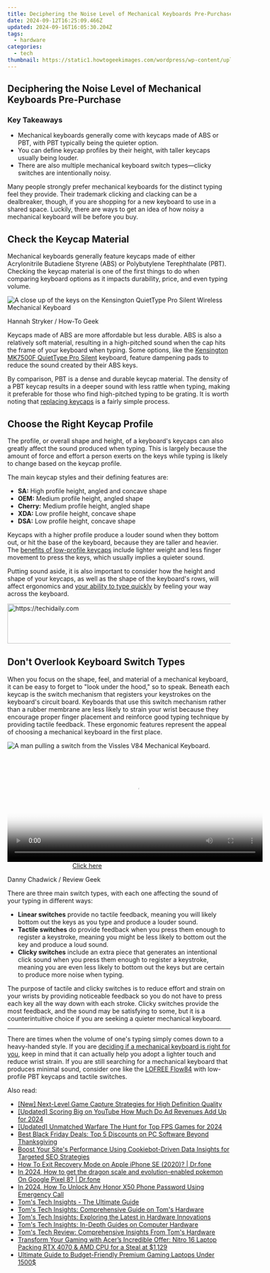 ```yaml
---
title: Deciphering the Noise Level of Mechanical Keyboards Pre-Purchase
date: 2024-09-12T16:25:09.466Z
updated: 2024-09-16T16:05:30.204Z
tags:
  - hardware
categories:
  - tech
thumbnail: https://static1.howtogeekimages.com/wordpress/wp-content/uploads/2024/07/a-mechanical-keyboard-with-a-graph-above-measuring-the-keyboard-s-loud.jpg
---
```


## Deciphering the Noise Level of Mechanical Keyboards Pre-Purchase

### Key Takeaways

* Mechanical keyboards generally come with keycaps made of ABS or PBT, with PBT typically being the quieter option.
* You can define keycap profiles by their height, with taller keycaps usually being louder.
* There are also multiple mechanical keyboard switch types—clicky switches are intentionally noisy.

 Many people strongly prefer mechanical keyboards for the distinct typing feel they provide. Their trademark clicking and clacking can be a dealbreaker, though, if you are shopping for a new keyboard to use in a shared space. Luckily, there are ways to get an idea of how noisy a mechanical keyboard will be before you buy.

##  Check the Keycap Material

 Mechanical keyboards generally feature keycaps made of either Acrylonitrile Butadiene Styrene (ABS) or Polybutylene Terephthalate (PBT). Checking the keycap material is one of the first things to do when comparing keyboard options as it impacts durability, price, and even typing volume.

![A close up of the keys on the Kensington QuietType Pro Silent Wireless Mechanical Keyboard](https://static1.howtogeekimages.com/wordpress/wp-content/uploads/2023/09/52942186127_50ef51c54e_o.jpg) 

Hannah Stryker / How-To Geek

 Keycaps made of ABS are more affordable but less durable. ABS is also a relatively soft material, resulting in a high-pitched sound when the cap hits the frame of your keyboard when typing. Some options, like the [Kensington MK7500F QuietType Pro Silent](https://www.amazon.com/Kensington-MK7500F-Silent-Mechanical-Keyboard/dp/B0BZNRNXWC/ref=sr%5F1%5F3?crid=2OTAVMJX5QUY2&dib=eyJ2IjoiMSJ9.ETYKibaveJ%5FrZZsFH-6LwvbN4yBgaCPfkeopHGYhx571EN8fup7GBabFW4YM5tDwfVNKr034RngavitE-pkwxSI%5FC%5Fjj7MjE3C1xZp1d1NY.DBD6rzg%5Flq7BrUzA4gguq22wF6bNnCJTrLEAB5uIx5o&dib%5Ftag=se&keywords=quiettype+pro+silent+keyboard&qid=1720622031&sprefix=quiettype+pro+silent+keyboard%2Caps%2C89&sr=8-3&tag=hotoge-20&ascsubtag=UUhtgUeUpU2004053&asc%5Frefurl=https%3A%2F%2Fwww.howtogeek.com%2Fhow-can-you-tell-how-loud-a-mechanical-keyboard-will-be-before-you-buy-it%2F&asc%5Fcampaign=Evergreen) keyboard, feature dampening pads to reduce the sound created by their ABS keys.

 By comparison, PBT is a dense and durable keycap material. The density of a PBT keycap results in a deeper sound with less rattle when typing, making it preferable for those who find high-pitched typing to be grating. It is worth noting that [replacing keycaps](https://vp-tips.techidaily.com/new-2024-approved-caption-crafting-select-writing-apps-for-your-photos/) is a fairly simple process.

##  Choose the Right Keycap Profile

 The profile, or overall shape and height, of a keyboard's keycaps can also greatly affect the sound produced when typing. This is largely because the amount of force and effort a person exerts on the keys while typing is likely to change based on the keycap profile.

 The main keycap styles and their defining features are:

* **SA:** High profile height, angled and concave shape
* **OEM:** Medium profile height, angled shape
* **Cherry:** Medium profile height, angled shape
* **XDA:** Low profile height, concave shape
* **DSA:** Low profile height, concave shape

 Keycaps with a higher profile produce a louder sound when they bottom out, or hit the base of the keyboard, because they are taller and heavier. The [benefits of low-profile keycaps](https://windows11.techidaily.com/from-vocal-inputs-to-text-output-a-comprehensible-guide-for-windows-users/) include lighter weight and less finger movement to press the keys, which usually implies a quieter sound.

 Putting sound aside, it is also important to consider how the height and shape of your keycaps, as well as the shape of the keyboard's rows, will affect ergonomics and [your ability to type quickly](https://extra-support.techidaily.com/updated-prime-video-upload-solutions-for-twitter/) by feeling your way across the keyboard.

<!-- affiliate ads begin -->
<a href="https://ephamedtechinc.pxf.io/c/5597632/2136613/26400" target="_top" id="2136613">
  <img src="//a.impactradius-go.com/display-ad/26400-2136613" border="0" alt="https://techidaily.com" width="728" height="90"/>
</a>
<img height="0" width="0" src="https://ephamedtechinc.pxf.io/i/5597632/2136613/26400" style="position:absolute;visibility:hidden;" border="0" />
<!-- affiliate ads end -->

##  Don't Overlook Keyboard Switch Types

 When you focus on the shape, feel, and material of a mechanical keyboard, it can be easy to forget to "look under the hood," so to speak. Beneath each keycap is the switch mechanism that registers your keystrokes on the keyboard's circuit board. Keyboards that use this switch mechanism rather than a rubber membrane are less likely to strain your wrist because they encourage proper finger placement and reinforce good typing technique by providing tactile feedback. These ergonomic features represent the appeal of choosing a mechanical keyboard in the first place.

![A man pulling a switch from the Vissles V84 Mechanical Keyboard.](https://static1.howtogeekimages.com/wordpress/wp-content/uploads/2022/03/3ff2bf8a.jpg) 

<!-- affiliate ads begin -->
<span id="1983473">
					<video width="576" height="240" style="cursor:pointer"
           poster="//a.impactradius-go.com/display-clicktoplayimage/1983473.png"
           onclick="if(!this.playClicked){this.play();this.setAttribute('controls',true);this.playClicked=true;}">
	   <source src="//a.impactradius-go.com/display-ad/22993-1983473">
	   <img src="//a.impactradius-go.com/display-clicktoplayimage/1983473.png" style="border: none; height: 100%; width: 100%; object-fit: contain">
	</video>
	<div style="width:360px;text-align:center"><a href="javascript:window.open(decodeURIComponent('https%3A%2F%2Fhomestyler.sjv.io%2Fc%2F5597632%2F1983473%2F22993'), '_blank');void(0);">Click here</a></div>
</span>
<img height="0" width="0" src="https://imp.pxf.io/i/5597632/1983473/22993" style="position:absolute;visibility:hidden;" border="0" />
<!-- affiliate ads end -->

Danny Chadwick / Review Geek

 There are three main switch types, with each one affecting the sound of your typing in different ways:

* **Linear switches** provide no tactile feedback, meaning you will likely bottom out the keys as you type and produce a louder sound.
* **Tactile switches** do provide feedback when you press them enough to register a keystroke, meaning you might be less likely to bottom out the key and produce a loud sound.
* **Clicky switches** include an extra piece that generates an intentional click sound when you press them enough to register a keystroke, meaning you are even less likely to bottom out the keys but are certain to produce more noise when typing.

 The purpose of tactile and clicky switches is to reduce effort and strain on your wrists by providing noticeable feedback so you do not have to press each key all the way down with each stroke. Clicky switches provide the most feedback, and the sound may be satisfying to some, but it is a counterintuitive choice if you are seeking a quieter mechanical keyboard.

---

 There are times when the volume of one's typing simply comes down to a heavy-handed style. If you are [deciding if a mechanical keyboard is right for you](https://iphone-unlock.techidaily.com/in-2024-locked-out-of-iphone-7-plus-5-ways-to-get-into-a-locked-iphone-7-plus-drfone-by-drfone-ios/), keep in mind that it can actually help you adopt a lighter touch and reduce wrist strain. If you are still searching for a mechanical keyboard that produces minimal sound, consider one like the [LOFREE Flow84](https://www.amazon.com/LOFREE-Mechanical-Rechargeable-Keyboards-Connection/dp/B0CJTV8P4Z/ref=sr%5F1%5F1?crid=1D63FGHQH50PU&dib=eyJ2IjoiMSJ9.dhPKpUlak3QgEloecXIpNKBt25gYsdrmtxVhx%5FARQV-V0WyP1sIm51AgBweT5HoaPF2ThcRAyse4Cx86ugbwqtTWBPxKYUeAFXbIE0PtWEKpZ4X06Q3ItVYNDPGDLigR.CtXmu5gefGGh1t1H150TRjsguPeOMURWgbqwOH9mwOw&dib%5Ftag=se&keywords=lofree+flow84&qid=1720622973&sprefix=lofree+flow84%2Caps%2C159&sr=8-1&tag=hotoge-20&ascsubtag=UUhtgUeUpU2004053&asc%5Frefurl=https%3A%2F%2Fwww.howtogeek.com%2Fhow-can-you-tell-how-loud-a-mechanical-keyboard-will-be-before-you-buy-it%2F&asc%5Fcampaign=Evergreen) with low-profile PBT keycaps and tactile switches.

<ins class="adsbygoogle"
     style="display:block"
     data-ad-format="autorelaxed"
     data-ad-client="ca-pub-7571918770474297"
     data-ad-slot="1223367746"></ins>

<ins class="adsbygoogle"
     style="display:block"
     data-ad-client="ca-pub-7571918770474297"
     data-ad-slot="8358498916"
     data-ad-format="auto"
     data-full-width-responsive="true"></ins>

<span class="atpl-alsoreadstyle">Also read:</span>
<div><ul>
<li><a href="https://screen-activity-recording.techidaily.com/new-next-level-game-capture-strategies-for-high-definition-quality/"><u>[New] Next-Level Game Capture Strategies for High Definition Quality</u></a></li>
<li><a href="https://youtube-blog.techidaily.com/ed-scoring-big-on-youtube-how-much-do-ad-revenues-add-up-for-2024/"><u>[Updated] Scoring Big on YouTube How Much Do Ad Revenues Add Up for 2024</u></a></li>
<li><a href="https://screen-sharing-recording.techidaily.com/updated-unmatched-warfare-the-hunt-for-top-fps-games-for-2024/"><u>[Updated] Unmatched Warfare The Hunt for Top FPS Games for 2024</u></a></li>
<li><a href="https://some-guidance.techidaily.com/best-black-friday-deals-top-5-discounts-on-pc-software-beyond-thanksgiving/"><u>Best Black Friday Deals: Top 5 Discounts on PC Software Beyond Thanksgiving</u></a></li>
<li><a href="https://solve-helper.techidaily.com/boost-your-sites-performance-using-cookiebot-driven-data-insights-for-targeted-seo-strategies/"><u>Boost Your Site's Performance Using Cookiebot-Driven Data Insights for Targeted SEO Strategies</u></a></li>
<li><a href="https://techidaily.com/how-to-exit-recovery-mode-on-apple-iphone-se-2020-drfone-by-drfone-ios-system-repair-ios-system-repair/"><u>How To Exit Recovery Mode on Apple iPhone SE (2020)? | Dr.fone</u></a></li>
<li><a href="https://pokemon-go-android.techidaily.com/in-2024-how-to-get-the-dragon-scale-and-evolution-enabled-pokemon-on-google-pixel-8-drfone-by-drfone-virtual-android/"><u>In 2024, How to get the dragon scale and evolution-enabled pokemon On Google Pixel 8? | Dr.fone</u></a></li>
<li><a href="https://unlock-android.techidaily.com/in-2024-how-to-unlock-any-honor-x50-phone-password-using-emergency-call-by-drfone-android/"><u>In 2024, How To Unlock Any Honor X50 Phone Password Using Emergency Call</u></a></li>
<li><a href="https://hardware-tips.techidaily.com/toms-tech-insights-the-ultimate-guide-t172386287986915/"><u>Tom's Tech Insights - The Ultimate Guide</u></a></li>
<li><a href="https://hardware-tips.techidaily.com/toms-tech-insights-comprehensive-guide-on-toms-hardware/"><u>Tom's Tech Insights: Comprehensive Guide on Tom's Hardware</u></a></li>
<li><a href="https://hardware-tips.techidaily.com/toms-tech-insights-exploring-the-latest-in-hardware-innovations/"><u>Tom's Tech Insights: Exploring the Latest in Hardware Innovations</u></a></li>
<li><a href="https://hardware-tips.techidaily.com/toms-tech-insights-in-depth-guides-on-computer-hardware/"><u>Tom's Tech Insights: In-Depth Guides on Computer Hardware</u></a></li>
<li><a href="https://hardware-tips.techidaily.com/toms-tech-review-comprehensive-insights-from-toms-hardware/"><u>Tom's Tech Review: Comprehensive Insights From Tom's Hardware</u></a></li>
<li><a href="https://hardware-tips.techidaily.com/transform-your-gaming-with-acers-incredible-offer-nitro-16-laptop-packing-rtx-4070-and-amd-cpu-for-a-steal-at-1129/"><u>Transform Your Gaming with Acer’s Incredible Offer: Nitro 16 Laptop Packing RTX 4070 & AMD CPU for a Steal at $1,129</u></a></li>
<li><a href="https://hardware-tips.techidaily.com/ultimate-guide-to-budget-friendly-premium-gaming-laptops-under-1500/"><u>Ultimate Guide to Budget-Friendly Premium Gaming Laptops Under 1500$</u></a></li>
</ul></div>

